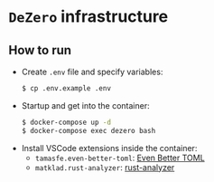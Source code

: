 # `DeZero` infrastructure

## How to run
- Create `.env` file and specify variables:
  ```bash
  $ cp .env.example .env
  ```
- Startup and get into the container:
  ```bash
  $ docker-compose up -d
  $ docker-compose exec dezero bash
  ```
- Install VSCode extensions inside the container:
  - `tamasfe.even-better-toml`: [Even Better TOML](https://marketplace.visualstudio.com/items?itemName=tamasfe.even-better-toml)
  - `matklad.rust-analyzer`: [rust-analyzer](https://marketplace.visualstudio.com/items?itemName=matklad.rust-analyzer)
